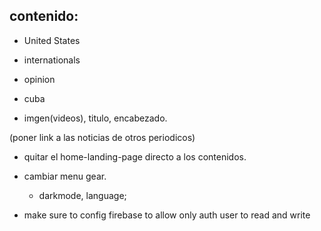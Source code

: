## contenido: 
- United States
- internationals 
- opinion
- cuba

- imgen(videos), titulo, encabezado.

(poner link a las noticias de otros periodicos)

- quitar el home-landing-page directo a los contenidos.

- cambiar menu gear. 
    - darkmode, language;

- make sure to config firebase to allow only auth user to read and write